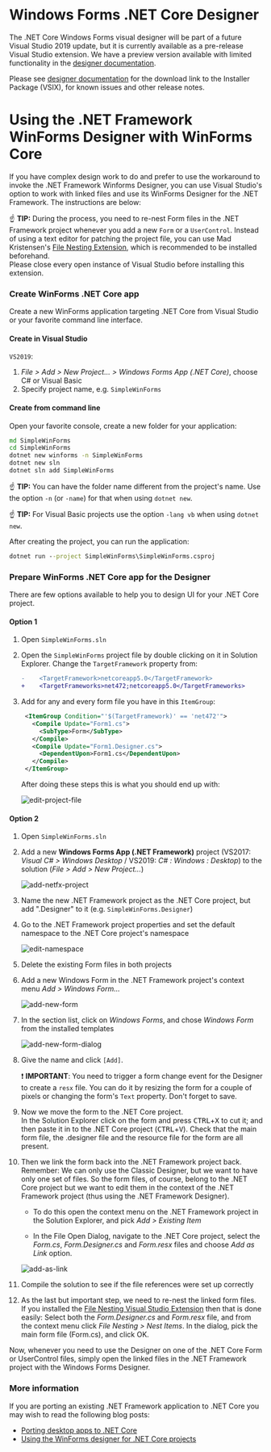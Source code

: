 # Windows Forms .NET Core Designer

The .NET Core Windows Forms visual designer will be part of a future Visual Studio 2019 update, but it is currently available as a pre-release Visual Studio extension. We have a preview version available with limited functionality in the [designer documentation](designer-releases/readme.md). 

Please see [designer documentation](designer-releases/readme.md) for the download link to the Installer Package (VSIX), for known issues and other release notes.

# Using the .NET Framework WinForms Designer with WinForms Core

If you have complex design work to do and prefer to use the workaround to invoke the .NET Framework Winforms Designer, you can use Visual Studio's option to work with linked files and use its WinForms Designer for the .NET Framework. The instructions are below:

:point_up: **TIP:** During the process, you need to re-nest Form files in the .NET Framework project whenever you add a new `Form` or a `UserControl`. Instead of using a text editor for patching the project file, you can use Mad Kristensen's [File Nesting Extension][file-nesting-extension], which is recommended to be installed beforehand.<br/>
Please close every open instance of Visual Studio before installing this extension.

### Create WinForms .NET Core app

Create a new WinForms application targeting .NET Core from Visual Studio or your favorite command line interface.

#### Create in Visual Studio

`VS2019`:

1. _File > Add > New Project... > Windows Forms App (.NET Core)_, choose C# or Visual Basic
2. Specify project name, e.g. `SimpleWinForms`



#### Create from command line

Open your favorite console, create a new folder for your application:

```cmd
md SimpleWinForms
cd SimpleWinForms
dotnet new winforms -n SimpleWinForms
dotnet new sln
dotnet sln add SimpleWinForms
```

:point_up: **TIP:** You can have the folder name different from the project's name. Use the option `-n` (or `-name`) for that when using `dotnet new`.

:point_up: **TIP:** For Visual Basic projects use the option `-lang vb` when using `dotnet new`.

After creating the project, you can run the application:
```cmd
dotnet run --project SimpleWinForms\SimpleWinForms.csproj
```


### Prepare WinForms .NET Core app for the Designer

There are few options available to help you to design UI for your .NET Core project.


#### Option 1

1. Open `SimpleWinForms.sln`

2. Open the `SimpleWinForms` project file by double clicking on it in Solution Explorer. Change the ``TargetFramework`` property from:

    ```diff
    -    <TargetFramework>netcoreapp5.0</TargetFramework>
    +    <TargetFrameworks>net472;netcoreapp5.0</TargetFrameworks>
    ```

3. Add for any and every form file you have in this ``ItemGroup``:

    ```xml
     <ItemGroup Condition="'$(TargetFramework)' == 'net472'">
       <Compile Update="Form1.cs">
         <SubType>Form</SubType>
       </Compile>
       <Compile Update="Form1.Designer.cs">
         <DependentUpon>Form1.cs</DependentUpon>
       </Compile>
     </ItemGroup>
    ```

    After doing these steps this is what you should end up with:

    ![edit-project-file][edit-project-file]


#### Option 2

1. Open `SimpleWinForms.sln`

2. Add a new **Windows Forms App (.NET Framework)** project (VS2017: _Visual C# > Windows Desktop_ / VS2019: _C# : Windows : Desktop_) to the solution (_File > Add > New Project..._)

    ![add-netfx-project][add-netfx-project]

3. Name the new .NET Framework project as the .NET Core project, but add ".Designer" to it (e.g. `SimpleWinForms.Designer`)

4. Go to the .NET Framework project properties and set the default namespace to the .NET Core project's namespace

    ![edit-namespace][edit-namespace]

5. Delete the existing Form files in both projects

6. Add a new Windows Form in the .NET Framework project's context menu _Add > Windows Form..._

    ![add-new-form][add-new-form]

7. In the section list, click on *Windows Forms*, and chose *Windows Form* from the installed templates

    ![add-new-form-dialog][add-new-form-dialog]

8. Give the name and click `[Add]`.

   :exclamation: **IMPORTANT**: You need to trigger a form change event for the Designer to create a `resx` file. You can do it by resizing the form for a couple of pixels or changing the form's `Text` property. Don't forget to save.

9. Now we move the form to the .NET Core project.<br />
In the Solution Explorer click on the form and press <kbd>CTRL</kbd>+<kbd>X</kbd> to cut it; and then paste it in to the .NET Core project (<kbd>CTRL</kbd>+<kbd>V</kbd>). Check that the main form file, the .designer file and the resource file for the form are all present.

10. Then we link the form back into the .NET Framework project back.<br />
Remember: We can only use the Classic Designer, but we want to have only one set of files. So the form files, of course, belong to the .NET Core project but we want to edit them in the context of the .NET Framework project (thus using the .NET Framework Designer).

    * To do this open the context menu on the .NET Framework project in the Solution Explorer, and pick _Add > Existing Item_

    * In the File Open Dialog, navigate to the .NET Core project, select the *Form.cs*, *Form.Designer.cs* and *Form.resx* files and choose *Add as Link* option.

    ![add-as-link][add-as-link]

11. Compile the solution to see if the file references were set up correctly

1. As the last but important step, we need to re-nest the linked form files.<br/>
If you installed the [File Nesting Visual Studio Extension][file-nesting-extension] then that is done easily: Select both the *Form.Designer.cs* and *Form.resx* file, and from the context menu click _File Nesting > Nest Items_. In the dialog, pick the main form file (Form.cs), and click OK.

Now, whenever you need to use the Designer on one of the .NET Core Form or UserControl files, simply open the linked files in the .NET Framework project with the Windows Forms Designer.


### More information

If you are porting an existing .NET Framework application to .NET Core you may wish to read the following blog posts:
* [Porting desktop apps to .NET Core](https://devblogs.microsoft.com/dotnet/porting-desktop-apps-to-net-core/)
* [Using the WinForms designer for .NET Core projects](https://devblogs.microsoft.com/dotnet/how-to-port-desktop-applications-to-net-core-3-0/#user-content-using-the-winforms-designer-for-net-core-projects)

[comment]: <> (URI Links)

[file-nesting-extension]: https://marketplace.visualstudio.com/items?itemName=MadsKristensen.FileNesting

[comment]: <> (Images)

[add-netfx-project]: images/add-netfx-project.png
[edit-namespace]: images/edit-namespace.png
[add-new-form]: images/add-new-form.png
[add-new-form-dialog]: images/add-new-form-dialog.png
[add-as-link]: images/add-as-link.png
[edit-project-file]: images/edit-project-file.png
